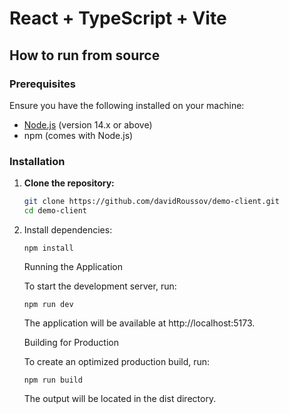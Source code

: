 # React + TypeScript + Vite

## How to run from source

### Prerequisites

Ensure you have the following installed on your machine:

- [Node.js](https://nodejs.org/) (version 14.x or above)
- npm (comes with Node.js)

### Installation

1. **Clone the repository:**

   ```bash
   git clone https://github.com/davidRoussov/demo-client.git
   cd demo-client
   ```

2. Install dependencies:

   ```npm install```


   Running the Application

   To start the development server, run:


    ```npm run dev```


   The application will be available at http://localhost:5173.

   Building for Production

   To create an optimized production build, run:


    ```npm run build```


   The output will be located in the dist directory.


